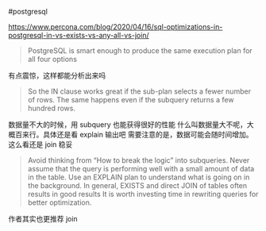 #postgresql

https://www.percona.com/blog/2020/04/16/sql-optimizations-in-postgresql-in-vs-exists-vs-any-all-vs-join/

> PostgreSQL is smart enough to produce the same execution plan for all four options

有点震惊，这样都能分析出来吗

> So the IN clause works great if the sub-plan selects a fewer number of rows.
> The same happens even if the subquery returns a few hundred rows.

数据量不大的时候，用 subquery 也能获得很好的性能
什么叫数据量大不呢，大概百来行。具体还是看 explain 输出吧
需要注意的是，数据可能会随时间增加。这么看还是 join 稳妥

> Avoid thinking from “How to break the logic” into subqueries.
> Never assume that the query is performing well with a small amount of data in the table.
> Use an EXPLAIN plan to understand what is going on in the background.
> In general, EXISTS and direct JOIN of tables often results in good results
> It is worth investing time in rewriting queries for better optimization.

作者其实也更推荐 join
